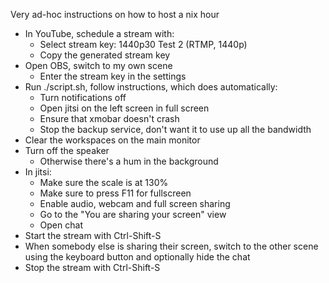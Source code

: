 Very ad-hoc instructions on how to host a nix hour

- In YouTube, schedule a stream with:
  - Select stream key: 1440p30 Test 2 (RTMP, 1440p)
  - Copy the generated stream key
- Open OBS, switch to my own scene
  - Enter the stream key in the settings
- Run ./script.sh, follow instructions, which does automatically:
  - Turn notifications off
  - Open jitsi on the left screen in full screen
  - Ensure that xmobar doesn't crash
  - Stop the backup service, don't want it to use up all the bandwidth
- Clear the workspaces on the main monitor
- Turn off the speaker
  - Otherwise there's a hum in the background
- In jitsi:
  - Make sure the scale is at 130%
  - Make sure to press F11 for fullscreen
  - Enable audio, webcam and full screen sharing
  - Go to the "You are sharing your screen" view
  - Open chat
- Start the stream with Ctrl-Shift-S
- When somebody else is sharing their screen, switch to the other scene using the keyboard button and optionally hide the chat
- Stop the stream with Ctrl-Shift-S
